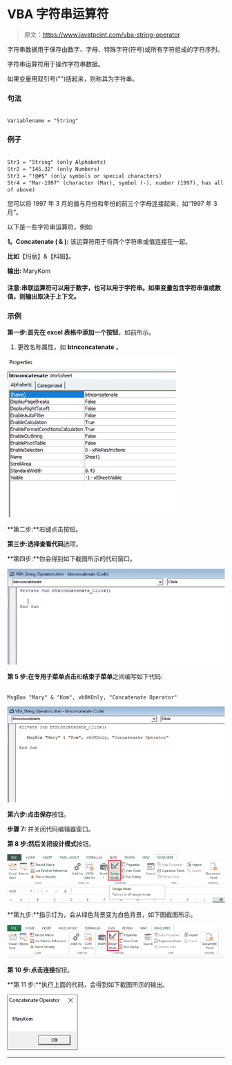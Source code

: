 # VBA 字符串运算符

> 原文：<https://www.javatpoint.com/vba-string-operator>

字符串数据用于保存由数字、字母、特殊字符(符号)或所有字符组成的字符序列。

字符串运算符用于操作字符串数据。

如果变量用双引号("")括起来，则称其为字符串。

### 句法

```vba

Variablename = "String"

```

### 例子

```vba

Str1 = "String" (only Alphabets)
Str2 = "145.32" (only Numbers)
Str3 = "!@#$" (only symbols or special characters)
Str4 = "Mar-1997" (character (Mar), symbol (-), number (1997), has all of above)

```

您可以将 1997 年 3 月的值与月份和年份的前三个字母连接起来，如“1997 年 3 月”。

以下是一些字符串运算符，例如:

**1。Concatenate ( & ):** 该运算符用于将两个字符串或值连接在一起。

**比如**【玛丽】&【科姆】。

**输出:** MaryKom

#### 注意:串联运算符可以用于数字，也可以用于字符串。如果变量包含字符串值或数值，则输出取决于上下文。

### 示例

**第一步:**首先在 excel 表格中添加一个**按钮**，如前所示。

1.  更改名称属性，如 **btnconcatenate** 。

![VBA String Operator](img/a4d8ab2efb0e9b5711344a64f876bc01.png)

**第二步:**右键点击按钮。

**第三步:**选择**查看代码**选项。

**第四步:**你会得到如下截图所示的代码窗口。

![VBA String Operator](img/bc50bb29fca9569006e3231885b1f709.png)

**第 5 步:**在**专用子菜单点击**和**结束子菜单**之间编写如下代码:

```vba

MsgBox "Mary" & "Kom", vbOKOnly, "Concatenate Operator"

```

![VBA String Operator](img/69132d4f7e84ba307dcf30a61e63701e.png)

**第六步:**点击**保存**按钮。

**步骤 7:** 并关闭代码编辑器窗口。

**第 8 步:**然后关闭**设计模式**按钮。

![VBA String Operator](img/dcc080b6f11abf2f6ea2ea5166591738.png)

**第九步:**指示灯为，会从绿色背景变为白色背景，如下图截图所示。

![VBA String Operator](img/da98c0ce4650f627bafdb71578b7d112.png)

**第 10 步:**点击**连接**按钮。

**第 11 步:**执行上面的代码，会得到如下截图所示的输出。

![VBA String Operator](img/4c06e6b6d493c84c3b2d0f9d29b75cdb.png)

* * *